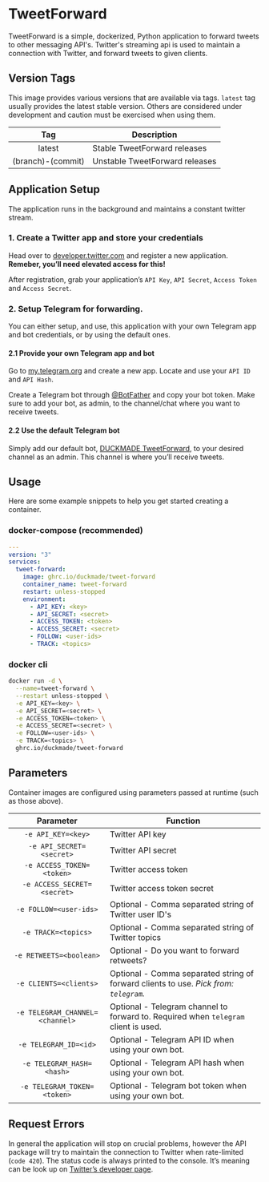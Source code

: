 # TweetForward

TweetForward is a simple, dockerized, Python application to forward tweets to other messaging API's. Twitter's streaming api is used to maintain a connection with Twitter, and forward tweets to given clients.

## Version Tags

This image provides various versions that are available via tags. `latest` tag usually provides the latest stable version. Others are considered under development and caution must be exercised when using them.

| Tag | Description |
| :----: | --- |
| latest | Stable TweetForward releases |
| (branch)-(commit) | Unstable TweetForward releases |

## Application Setup

The application runs in the background and maintains a constant twitter stream.

### 1. Create a Twitter app and store your credentials

Head over to [developer.twitter.com](https://developer.twitter.com/en/apps) and register a new application. **Remeber, you’ll need elevated access for this!**

After registration, grab your application’s `API Key`, `API Secret`, `Access Token` and `Access Secret`.

### 2. Setup Telegram for forwarding.

You can either setup, and use, this application with your own Telegram app and bot credentials, or by using the default ones.

#### 2.1 Provide your own Telegram app and bot

Go to [my.telegram.org](https://my.telegram.org/) and create a new app. Locate and use your `API ID` and `API Hash`.

Create a Telegram bot through [@BotFather](https://t.me/botfather/) and copy your bot token. Make sure to add your bot, as admin, to the channel/chat where you want to receive tweets.

#### 2.2 Use the default Telegram bot

Simply add our default bot, [DUCKMADE TweetForward](https://t.me/duckmade_tweet_forward_bot), to your desired channel as an admin. This channel is where you’ll receive tweets.

## Usage

Here are some example snippets to help you get started creating a container.

### docker-compose (recommended)

```yaml
---
version: "3"
services:
  tweet-forward:
    image: ghrc.io/duckmade/tweet-forward
    container_name: tweet-forward
    restart: unless-stopped
    environment:
      - API_KEY: <key>
      - API_SECRET: <secret>
      - ACCESS_TOKEN: <token>
      - ACCESS_SECRET: <secret>
      - FOLLOW: <user-ids>
      - TRACK: <topics>
```

### docker cli

```bash
docker run -d \
  --name=tweet-forward \
  --restart unless-stopped \
  -e API_KEY=<key> \
  -e API_SECRET=<secret> \
  -e ACCESS_TOKEN=<token> \
  -e ACCESS_SECRET=<secret> \
  -e FOLLOW=<user-ids> \
  -e TRACK=<topics> \
  ghrc.io/duckmade/tweet-forward
```

## Parameters

Container images are configured using parameters passed at runtime (such as those above).

| Parameter | Function |
| :----: | --- |
| `-e API_KEY=<key>` | Twitter API key |
| `-e API_SECRET=<secret>` | Twitter API secret |
| `-e ACCESS_TOKEN=<token>` | Twitter access token |
| `-e ACCESS_SECRET=<secret>` | Twitter access token secret |
| `-e FOLLOW=<user-ids>` | Optional - Comma separated string of Twitter user ID's |
| `-e TRACK=<topics>` | Optional - Comma separated string of Twitter topics |
| `-e RETWEETS=<boolean>` | Optional - Do you want to forward retweets? |
| `-e CLIENTS=<clients>` | Optional - Comma separated string of forward clients to use. *Pick from: `telegram`.* |
| `-e TELEGRAM_CHANNEL=<channel>` | Optional - Telegram channel to forward to. Required when `telegram` client is used. |
| `-e TELEGRAM_ID=<id>` | Optional - Telegram API ID when using your own bot. |
| `-e TELEGRAM_HASH=<hash>` | Optional - Telegram API hash when using your own bot. |
| `-e TELEGRAM_TOKEN=<token>` | Optional - Telegram bot token when using your own bot. |

## Request Errors

In general the application will stop on crucial problems, however the API package will try to maintain the connection to Twitter when rate-limited (`code 420`). The status code is always printed to the console. It’s meaning can be look up on [Twitter’s developer page](https://developer.twitter.com/en/docs/twitter-api/enterprise/powertrack-api/guides/connecting).

